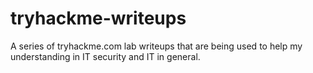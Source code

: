 # tryhackme-writeups
A series of tryhackme.com lab writeups that are being used to help my understanding in IT security and IT in general. 
